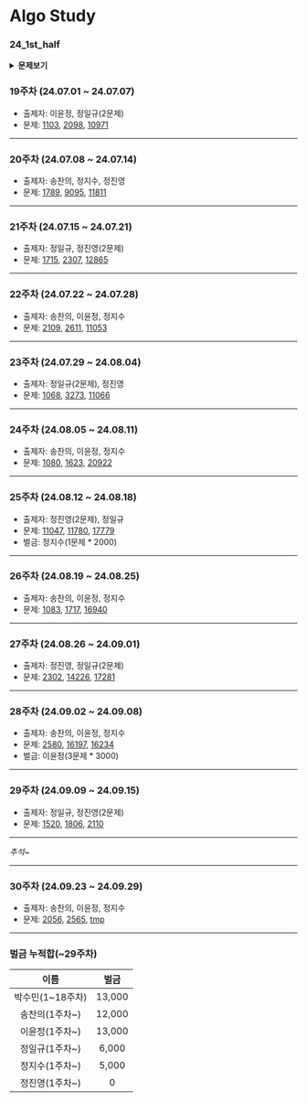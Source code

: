 # Algo Study

### 24_1st_half
<details markdown="1">
  <summary><b>문제보기</b></summary>
  
### 1주차 (24.02.05 ~ 24.02.11)

- 출제자: 송찬의, 정일규
- 문제:
[4949](https://www.acmicpc.net/problem/4949),
[3986](https://www.acmicpc.net/problem/3986),
[16508](https://www.acmicpc.net/problem/16508)

---

### 2주차 (24.02.12 ~ 24.02.18)

- 출제자: 박수민, 이윤정, 정진영
- 문제:
[2606](https://www.acmicpc.net/problem/2606),
[16173](https://www.acmicpc.net/problem/16173),
[1388](https://www.acmicpc.net/problem/1388)

---

### 3주차 (24.02.19 ~ 24.02.25)

- 출제자: 송찬의, 정일규, 정지수
- 문제:
[1012](https://www.acmicpc.net/problem/1012),
[16174](https://www.acmicpc.net/problem/16174),
[1158](https://www.acmicpc.net/problem/1158)

---

### 4주차 (24.02.26 ~ 24.03.03)

- 출제자: 박수민, 이윤정, 정진영
- 문제:
[1987](https://www.acmicpc.net/problem/1987),
[2468](https://www.acmicpc.net/problem/2468),
[11724](https://www.acmicpc.net/problem/11724)
- 벌금: 이윤정, 박수민, 송찬의

---

### 5주차 (24.03.04 ~ 24.03.10)

- 출제자: 송찬의, 정일규, 정지수
- 문제:
[3020](https://www.acmicpc.net/problem/3020),
[7569](https://www.acmicpc.net/problem/7569),
[13913](https://www.acmicpc.net/problem/13913)
- 벌금: 박수민(2문제), 송찬의

---

### 6주차 (24.03.11 ~ 24.03.17)

- 출제자: 박수민, 이윤정, 정진영
- 문제:
[11725](https://www.acmicpc.net/problem/11725),
[10026](https://www.acmicpc.net/problem/10026),
[1707](https://www.acmicpc.net/problem/1707)
- 벌금: 송찬의

---

### 7주차 (24.03.18 ~ 24.03.24)

- 출제자: 정지수, 송찬의, 정일규
- 문제:
[1991](https://www.acmicpc.net/problem/1991),
[18352](https://www.acmicpc.net/problem/18352),
[14267](https://www.acmicpc.net/problem/14267)
- 벌금: 정지수(3문제 * 1000), 정일규(1문제 * 1000), 박수민(1문제 * 1000)

---

### 8주차 (24.03.25 ~ 24.03.31)

- 출제자: 박수민, 이윤정, 정진영
- 문제:
[1753](https://www.acmicpc.net/problem/1753),
[11779](https://www.acmicpc.net/problem/11779),
[2473](https://www.acmicpc.net/problem/2473)
- 벌금: 박수민(1문제 * 2000), 송찬의(1문제 * 1000), 이윤정(1문제 * 1000)

---

### 9주차 (24.04.01 ~ 24.04.07)

- 출제자: 송찬의, 정일규, 정지수
- 문제:
[1931](https://www.acmicpc.net/problem/1931),
[1967](https://www.acmicpc.net/problem/1967),
[5014](https://www.acmicpc.net/problem/5014)
- 벌금: 정일규(1문제 * 2000)

---

### 10주차 (24.04.08 ~ 24.04.14)

- 출제자: 박수민, 이윤정, 정진영
- 문제:
[1043](https://www.acmicpc.net/problem/1043),
[1238](https://www.acmicpc.net/problem/1238),
[1446](https://www.acmicpc.net/problem/1446)
- 벌금: 이윤정(1문제 * 2000)

---

### 11주차 (24.04.15 ~ 24.04.21)

- 출제자: 송찬의, 정일규, 정지수
- 문제:
[1197](https://www.acmicpc.net/problem/1197),
[4386](https://www.acmicpc.net/problem/4386),
[10025](https://www.acmicpc.net/problem/10025)
- 벌금: 송찬의(1문제 * 2000), 정일규(1문제 * 3000)

---

### 12주차 (24.04.22 ~ 24.05.05)

- 출제자: 박수민, 이윤정, 정진영
- 문제:
[1922](https://www.acmicpc.net/problem/1922),
[12015](https://www.acmicpc.net/problem/12015),
[17471](https://www.acmicpc.net/problem/17471)
- 벌금: 송찬의(2문제 * 3000), 박수민(1문제 * 3000)

---

### 13주차 (24.05.06 ~ 24.05.12)

- 출제자: 송찬의, 정일규, 정지수
- 문제:
[1725](https://www.acmicpc.net/problem/1725),
[2667](https://www.acmicpc.net/problem/2667),
[15486](https://www.acmicpc.net/problem/15486)

---

### 14주차 (24.05.13 ~ 24.05.26)

- 출제자: 정진영, 송찬의
- 문제:
[1725](https://www.acmicpc.net/problem/1725),
[21610](https://www.acmicpc.net/problem/21610),
[1149](https://www.acmicpc.net/problem/1149),
[17404](https://www.acmicpc.net/problem/17404)

---

### 15주차 (24.05.27 ~ 24.06.02)

- 출제자: 박수민, 이윤정, 정진영
- 문제:
[14502](https://www.acmicpc.net/problem/14502),
[17136](https://www.acmicpc.net/problem/17136),
[14500](https://www.acmicpc.net/problem/14500)
- 벌금: 박수민(1문제 * 4000)

---

### 16주차 (24.06.03 ~ 24.06.09)

- 출제자: 송찬의, 정일규, 정지수
- 문제:
[1062](https://www.acmicpc.net/problem/1062),
[1325](https://www.acmicpc.net/problem/1325),
[2213](https://www.acmicpc.net/problem/2213)

---

### 17주차 (24.06.10 ~ 24.06.16)

- 출제자: 박수민, 이윤정, 정진영
- 문제:
[1504](https://www.acmicpc.net/problem/1504),
[1759](https://www.acmicpc.net/problem/1759),
[28420](https://www.acmicpc.net/problem/28420)

---

### 18주차 (24.06.17 ~ 24.06.23)

- 출제자: 송찬의, 정일규, 정지수
- 문제:
[1913](https://www.acmicpc.net/problem/1913),
[9252](https://www.acmicpc.net/problem/9252),
[16236](https://www.acmicpc.net/problem/16236)

---

_1주 간의 신나는 여름 휴가~_

---

</details>

### 19주차 (24.07.01 ~ 24.07.07)

- 출제자: 이윤정, 정일규(2문제)
- 문제:
[1103](https://www.acmicpc.net/problem/1103),
[2098](https://www.acmicpc.net/problem/2098),
[10971](https://www.acmicpc.net/problem/10971)

---

### 20주차 (24.07.08 ~ 24.07.14)

- 출제자: 송찬의, 정지수, 정진영
- 문제:
[1789](https://www.acmicpc.net/problem/1789),
[9095](https://www.acmicpc.net/problem/9095),
[11811](https://www.acmicpc.net/problem/11811)

---

### 21주차 (24.07.15 ~ 24.07.21)

- 출제자: 정일규, 정진영(2문제)
- 문제:
[1715](https://www.acmicpc.net/problem/1715),
[2307](https://www.acmicpc.net/problem/2307),
[12865](https://www.acmicpc.net/problem/12865)

---

### 22주차 (24.07.22 ~ 24.07.28)

- 출제자: 송찬의, 이윤정, 정지수
- 문제:
[2109](https://www.acmicpc.net/problem/2109),
[2611](https://www.acmicpc.net/problem/2611),
[11053](https://www.acmicpc.net/problem/11053)

---

### 23주차 (24.07.29 ~ 24.08.04)

- 출제자: 정일규(2문제), 정진영
- 문제: 
[1068](https://www.acmicpc.net/problem/1068),
[3273](https://www.acmicpc.net/problem/3273),
[11066](https://www.acmicpc.net/problem/11066)

---

### 24주차 (24.08.05 ~ 24.08.11)

- 출제자: 송찬의, 이윤정, 정지수
- 문제: 
[1080](https://www.acmicpc.net/problem/1080),
[1623](https://www.acmicpc.net/problem/1623),
[20922](https://www.acmicpc.net/problem/20922)

---

### 25주차 (24.08.12 ~ 24.08.18)

- 출제자: 정진영(2문제), 정일규
- 문제: 
[11047](https://www.acmicpc.net/problem/11047),
[11780](https://www.acmicpc.net/problem/11780),
[17779](https://www.acmicpc.net/problem/17779)
- 벌금: 정지수(1문제 * 2000)

---

### 26주차 (24.08.19 ~ 24.08.25)

- 출제자: 송찬의, 이윤정, 정지수
- 문제:
[1083](https://www.acmicpc.net/problem/1083),
[1717](https://www.acmicpc.net/problem/1717),
[16940](https://www.acmicpc.net/problem/16940)

---

### 27주차 (24.08.26 ~ 24.09.01)

- 출제자: 정진영, 정일규(2문제)
- 문제:
[2302](https://www.acmicpc.net/problem/2302),
[14226](https://www.acmicpc.net/problem/14226),
[17281](https://www.acmicpc.net/problem/17281)

---

### 28주차 (24.09.02 ~ 24.09.08)

- 출제자: 송찬의, 이윤정, 정지수
- 문제:
[2580](https://www.acmicpc.net/problem/2580),
[16197](https://www.acmicpc.net/problem/16197),
[16234](https://www.acmicpc.net/problem/16234)
- 벌금: 이윤정(3문제 * 3000)

---

### 29주차 (24.09.09 ~ 24.09.15)

- 출제자: 정일규, 정진영(2문제)
- 문제:
[1520](https://www.acmicpc.net/problem/1520),
[1806](https://www.acmicpc.net/problem/1806),
[2110](https://www.acmicpc.net/problem/2110)

---

_추석~_

---

### 30주차 (24.09.23 ~ 24.09.29)

- 출제자: 송찬의, 이윤정, 정지수
- 문제:
[2056](https://www.acmicpc.net/problem/2056),
[2565](https://www.acmicpc.net/problem/2565),
[tmp](https://www.acmicpc.net/problem/tmp)

---

### 벌금 누적합(~29주차)
|     이름      |   벌금   |
|:-----------:|:------:|
| 박수민(1~18주차) | 13,000 |
|  송찬의(1주차~)  | 12,000 |
|  이윤정(1주차~)  | 13,000 |
|  정일규(1주차~)  | 6,000  |
|  정지수(1주차~)  | 5,000  |
|  정진영(1주차~)  |   0    |